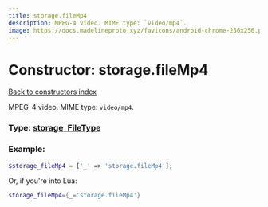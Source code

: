 ```yaml
---
title: storage.fileMp4
description: MPEG-4 video. MIME type: `video/mp4`.
image: https://docs.madelineproto.xyz/favicons/android-chrome-256x256.png
---
```

# Constructor: storage.fileMp4  
[Back to constructors index](index.md)



MPEG-4 video. MIME type: `video/mp4`.




### Type: [storage\_FileType](../types/storage_FileType.md)


### Example:

```php
$storage_fileMp4 = ['_' => 'storage.fileMp4'];
```  


Or, if you're into Lua:

```lua
storage_fileMp4={_='storage.fileMp4'}

```


